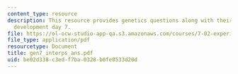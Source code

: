 ```yaml
---
content_type: resource
description: This resource provides genetics questions along with their answers for
  development day 7.
file: https://ol-ocw-studio-app-qa.s3.amazonaws.com/courses/7-02-experimental-biology-communication-spring-2005/be02d338c3edf7ba0328b0fe0533d20d_gen7_interps_ans.pdf
file_type: application/pdf
resourcetype: Document
title: gen7_interps_ans.pdf
uid: be02d338-c3ed-f7ba-0328-b0fe0533d20d
---
```

